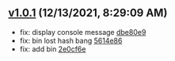<a name="v1.0.1"></a>
## [v1.0.1](/compare/85c0d415d69dc4ad0657e37730efe3b5ea843241...v1.0.1) (12/13/2021, 8:29:09 AM)

- fix: display console message  [dbe80e9](/commit/dbe80e9)
- fix: bin lost hash bang  [5614e86](/commit/5614e86)
- fix: add bin  [2e0cf6e](/commit/2e0cf6e)


